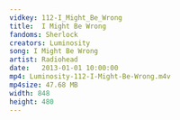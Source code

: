 ```yaml
---
vidkey: 112-I_Might_Be_Wrong
title:  I Might Be Wrong
fandoms: Sherlock
creators: Luminosity
song: I Might Be Wrong
artist: Radiohead
date:   2013-01-01 10:00:00
mp4: Luminosity-112-I-Might-Be-Wrong.m4v
mp4size: 47.68 MB
width: 848
height: 480
---
```



  